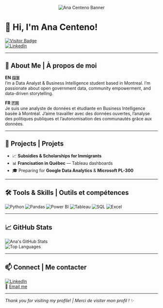 <p align="center">
  <img src="banner.png" alt="Ana Centeno Banner">
</p>

# 👋 Hi, I'm Ana Centeno!

[![Visitor Badge](https://komarev.com/ghpvc/?username=AnaCenteno-DA&style=flat&color=blue)](https://github.com/AnaCenteno-DA)  
[![LinkedIn](https://img.shields.io/badge/LinkedIn-blue?logo=linkedin&logoColor=white)](https://www.linkedin.com/in/your-link-here)

---

## 📌 About Me | À propos de moi

**EN 🇬🇧**  
I’m a Data Analyst & Business Intelligence student based in Montreal. I’m passionate about open government data, community empowerment, and data-driven storytelling.  

**FR 🇫🇷**  
Je suis une analyste de données et étudiante en Business Intelligence basée à Montréal. J’aime travailler avec des données ouvertes, l’analyse des politiques publiques et l’autonomisation des communautés grâce aux données.

---

## 🚀 Projects | Projets

- 📈 **Subsidies & Scholarships for Immigrants**  
- 📊 **Francisation in Québec** — Tableau dashboards
- 🎓 Preparing for **Google Data Analytics** & **Microsoft PL-300**

---

## 🛠️ Tools & Skills | Outils et compétences

![Python](https://img.shields.io/badge/Python-3776AB?style=flat&logo=python&logoColor=white)
![Pandas](https://img.shields.io/badge/Pandas-150458?style=flat&logo=pandas&logoColor=white)
![Power BI](https://img.shields.io/badge/Power%20BI-F2C811?style=flat&logo=powerbi&logoColor=black)
![Tableau](https://img.shields.io/badge/Tableau-E97627?style=flat&logo=tableau&logoColor=white)
![SQL](https://img.shields.io/badge/SQL-4479A1?style=flat&logo=MySQL&logoColor=white)
![Excel](https://img.shields.io/badge/Excel-217346?style=flat&logo=microsoft-excel&logoColor=white)

---

## 📈 GitHub Stats

![Ana's GitHub Stats](https://github-readme-stats.vercel.app/api?username=AnaCenteno-DA&show_icons=true&theme=default)  
![Top Languages](https://github-readme-stats.vercel.app/api/top-langs/?username=AnaCenteno-DA&layout=compact)

---

## 📫 Connect | Me contacter

[![LinkedIn](https://img.shields.io/badge/LinkedIn-blue?logo=linkedin&logoColor=white)](https://www.linkedin.com/in/your-link-here)  
📧 [Email me](mailto:your.email@example.com)

---

*Thank you for visiting my profile! | Merci de visiter mon profil !* ✨
